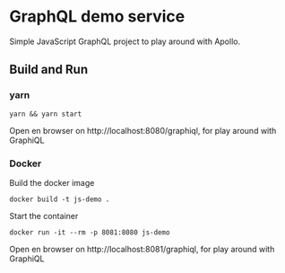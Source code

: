 # GraphQL demo service

Simple JavaScript GraphQL project to play around with Apollo.

## Build and Run

### yarn
```
yarn && yarn start
```
Open en browser on http://localhost:8080/graphiql, for play around with GraphiQL


### Docker

Build the docker image
```
docker build -t js-demo .
```

Start the container
```
docker run -it --rm -p 8081:8080 js-demo
```
Open en browser on http://localhost:8081/graphiql, for play around with GraphiQL
